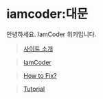 # iamcoder:대문

안녕하세요. IamCoder 위키입니다.

> [사이트 소개](./site-info.md)

> [IamCoder](./iamcoder.md)

> [How to Fix?](./how-to-fix.md)

> [Tutorial](./tutorial.md)